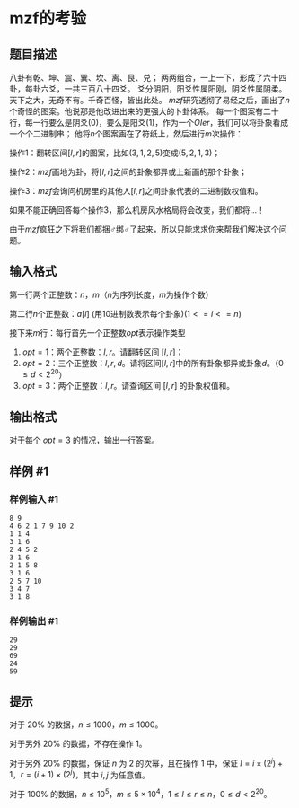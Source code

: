 # mzf的考验

## 题目描述

八卦有乾、坤、震、巽、坎、离、艮、兑；
两两组合，一上一下，形成了六十四卦，每卦六爻，一共三百八十四爻。
爻分阴阳，阳爻性属阳刚，阴爻性属阴柔。天下之大，无奇不有。千奇百怪，皆出此处。
$mzf$研究透彻了易经之后，画出了$n$个奇怪的图案。他说那是他改进出来的更强大的卜卦体系。
每一个图案有二十行，每一行要么是阴爻$(0)$，要么是阳爻$(1)$，作为一个$OIer$，我们可以将卦象看成一个个二进制串；
他将$n$个图案画在了符纸上，然后进行$m$次操作：

操作1：翻转区间$[l,r]$的图案，比如$(3,1,2,5)$变成$(5,2,1,3)$；

操作2：$mzf$画地为卦，将$[l,r]$之间的卦象都异或上新画的那个卦象；

操作3：$mzf$会询问机房里的其他人$[l,r]$之间卦象代表的二进制数权值和。

如果不能正确回答每个操作$3$，那么机房风水格局将会改变，我们都将...！

由于$mzf$疯狂之下将我们都捆♂绑♂了起来，所以只能求求你来帮我们解决这个问题。

## 输入格式

第一行两个正整数：$n$，$m$（$n$为序列长度，$m$为操作个数）

第二行$n$个正整数：$a[i]$ (用$10$进制数表示每个卦象)$(1<=i<=n)$

接下来$m$行：每行首先一个正整数$opt$表示操作类型

1. $opt=1$：两个正整数：$l,r$。请翻转区间 $[l,r]$；
2. $opt=2$：三个正整数：$l,r,d$。请将区间$[l,r]$中的所有卦象都异或卦象$d$。（$0\le d\lt 2^{20}$）
3. $opt=3$：两个正整数：$l,r$。请查询区间 $[l,r]$ 的卦象权值和。

## 输出格式

对于每个 $opt=3$ 的情况，输出一行答案。

## 样例 #1

### 样例输入 #1
```
8 9
4 6 2 1 7 9 10 2
1 1 4
3 1 6
2 4 5 2
3 1 6
2 1 5 8
3 1 6
2 5 7 10
3 4 7
3 1 8
```

### 样例输出 #1

```
29
29
69
24
59
```

## 提示

对于 $20\%$ 的数据，$n\le1000$，$m\le 1000$。

对于另外 $20\%$ 的数据，不存在操作 $1$。

对于另外 $20\%$ 的数据，保证 $n$ 为 $2$ 的次幂，且在操作 $1$ 中，保证 $l=i\times(2^j)+1$，$r=(i+1)\times(2^j)$，其中 $i,j$ 为任意值。

对于 $100\%$ 的数据，$n\le 10^5$，$m\le 5\times 10^4$，$1\le l\le r\le n$，$0\le d<2^{20}$。
